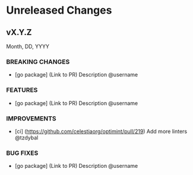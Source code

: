 # Unreleased Changes

## vX.Y.Z

Month, DD, YYYY

### BREAKING CHANGES

- [go package] (Link to PR) Description @username

### FEATURES

- [go package] (Link to PR) Description @username

### IMPROVEMENTS

- [ci] (https://github.com/celestiaorg/optimint/pull/219) Add more linters @tzdybal

### BUG FIXES

- [go package] (Link to PR) Description @username
